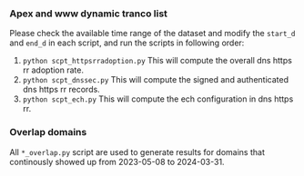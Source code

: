 ### Apex and www dynamic tranco list

Please check the available time range of the dataset and modify the `start_d` and `end_d` in each script, and run the scripts in following order:

1. `python scpt_httpsrradoption.py` This will compute the overall dns https rr adoption rate.
2. `python scpt_dnssec.py` This will compute the signed and authenticated dns https rr records.
3. `python scpt_ech.py` This will compute the ech configuration in dns https rr.


### Overlap domains
All  `*_overlap.py` script are used to generate results for domains that continously showed up from 2023-05-08 to 2024-03-31. 
